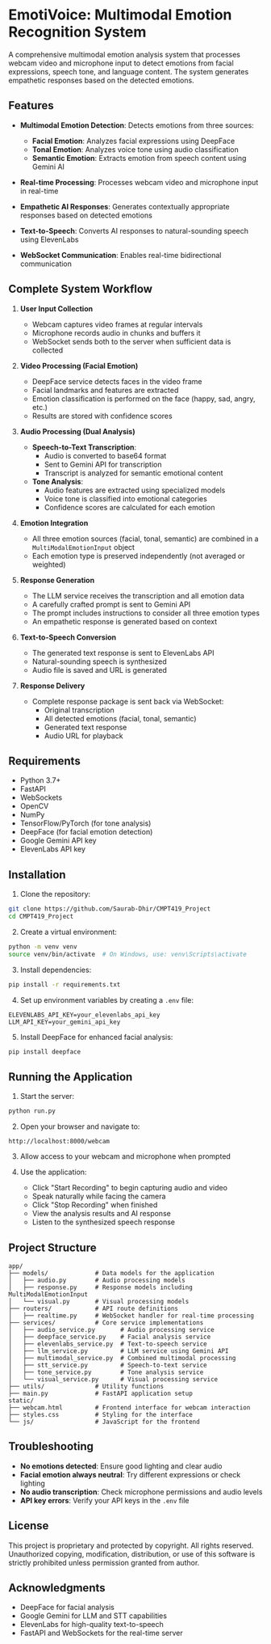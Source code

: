 # EmotiVoice: Multimodal Emotion Recognition System

A comprehensive multimodal emotion analysis system that processes webcam video and microphone input to detect emotions from facial expressions, speech tone, and language content. The system generates empathetic responses based on the detected emotions.

## Features

- **Multimodal Emotion Detection**: Detects emotions from three sources:
  - **Facial Emotion**: Analyzes facial expressions using DeepFace
  - **Tonal Emotion**: Analyzes voice tone using audio classification
  - **Semantic Emotion**: Extracts emotion from speech content using Gemini AI
  
- **Real-time Processing**: Processes webcam video and microphone input in real-time
- **Empathetic AI Responses**: Generates contextually appropriate responses based on detected emotions
- **Text-to-Speech**: Converts AI responses to natural-sounding speech using ElevenLabs
- **WebSocket Communication**: Enables real-time bidirectional communication

## Complete System Workflow

1. **User Input Collection**
   - Webcam captures video frames at regular intervals
   - Microphone records audio in chunks and buffers it
   - WebSocket sends both to the server when sufficient data is collected

2. **Video Processing (Facial Emotion)**
   - DeepFace service detects faces in the video frame
   - Facial landmarks and features are extracted
   - Emotion classification is performed on the face (happy, sad, angry, etc.)
   - Results are stored with confidence scores

3. **Audio Processing (Dual Analysis)**
   - **Speech-to-Text Transcription**:
     - Audio is converted to base64 format
     - Sent to Gemini API for transcription
     - Transcript is analyzed for semantic emotional content
   - **Tone Analysis**:
     - Audio features are extracted using specialized models
     - Voice tone is classified into emotional categories
     - Confidence scores are calculated for each emotion

4. **Emotion Integration**
   - All three emotion sources (facial, tonal, semantic) are combined in a `MultiModalEmotionInput` object
   - Each emotion type is preserved independently (not averaged or weighted)

5. **Response Generation**
   - The LLM service receives the transcription and all emotion data
   - A carefully crafted prompt is sent to Gemini API
   - The prompt includes instructions to consider all three emotion types
   - An empathetic response is generated based on context

6. **Text-to-Speech Conversion**
   - The generated text response is sent to ElevenLabs API
   - Natural-sounding speech is synthesized
   - Audio file is saved and URL is generated

7. **Response Delivery**
   - Complete response package is sent back via WebSocket:
     - Original transcription
     - All detected emotions (facial, tonal, semantic)
     - Generated text response
     - Audio URL for playback

## Requirements

- Python 3.7+
- FastAPI
- WebSockets
- OpenCV
- NumPy
- TensorFlow/PyTorch (for tone analysis)
- DeepFace (for facial emotion detection)
- Google Gemini API key
- ElevenLabs API key

## Installation

1. Clone the repository:
```bash
git clone https://github.com/Saurab-Dhir/CMPT419_Project
cd CMPT419_Project
```

2. Create a virtual environment:
```bash
python -m venv venv
source venv/bin/activate  # On Windows, use: venv\Scripts\activate
```

3. Install dependencies:
```bash
pip install -r requirements.txt
```

4. Set up environment variables by creating a `.env` file:
```
ELEVENLABS_API_KEY=your_elevenlabs_api_key
LLM_API_KEY=your_gemini_api_key
```

5. Install DeepFace for enhanced facial analysis:
```bash
pip install deepface
```

## Running the Application

1. Start the server:
```bash
python run.py
```

2. Open your browser and navigate to:
```
http://localhost:8000/webcam
```

3. Allow access to your webcam and microphone when prompted

4. Use the application:
   - Click "Start Recording" to begin capturing audio and video
   - Speak naturally while facing the camera
   - Click "Stop Recording" when finished
   - View the analysis results and AI response
   - Listen to the synthesized speech response

## Project Structure

```
app/
├── models/             # Data models for the application
│   ├── audio.py        # Audio processing models
│   ├── response.py     # Response models including MultiModalEmotionInput
│   └── visual.py       # Visual processing models
├── routers/            # API route definitions
│   ├── realtime.py     # WebSocket handler for real-time processing
├── services/           # Core service implementations
│   ├── audio_service.py       # Audio processing service
│   ├── deepface_service.py    # Facial analysis service
│   ├── elevenlabs_service.py  # Text-to-speech service
│   ├── llm_service.py         # LLM service using Gemini API
│   ├── multimodal_service.py  # Combined multimodal processing
│   ├── stt_service.py         # Speech-to-text service
│   ├── tone_service.py        # Tone analysis service
│   └── visual_service.py      # Visual processing service
├── utils/              # Utility functions
├── main.py             # FastAPI application setup
static/
├── webcam.html         # Frontend interface for webcam interaction
├── styles.css          # Styling for the interface
└── js/                 # JavaScript for the frontend
```

## Troubleshooting

- **No emotions detected**: Ensure good lighting and clear audio
- **Facial emotion always neutral**: Try different expressions or check lighting
- **No audio transcription**: Check microphone permissions and audio levels
- **API key errors**: Verify your API keys in the `.env` file

## License

This project is proprietary and protected by copyright. All rights reserved. Unauthorized copying, modification, distribution, or use of this software is strictly prohibited unless permission granted from author.

## Acknowledgments

- DeepFace for facial analysis
- Google Gemini for LLM and STT capabilities
- ElevenLabs for high-quality text-to-speech
- FastAPI and WebSockets for the real-time server